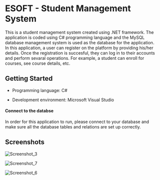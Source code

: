 
# ESOFT - Student Management System

This is a student management system created using .NET framework. 
The application is coded using C# programming language and the 
MySQL database management system is used as the database for the 
application.
In this application, a user can register on the platform 
by providing his/her details. Once the registration is 
succesful, they can log in to their accounts and perform 
sevaral operations. For example, a student can enroll for courses,
see course details, etc.
## Getting Started

* Programming language: C#

* Development environment: Microsoft Visual Studio

#### Connect to the databse

In order for this application to run, please connect to your database and make sure all the database tables and relations are set up correctly.
## Screenshots

![Screenshot_3](https://user-images.githubusercontent.com/69090976/166932893-edd404d7-bc9f-47d1-919e-bc20b790b929.jpg)

![Screenshot_7](https://user-images.githubusercontent.com/69090976/166933077-535ad944-44fc-4e16-a98c-e785c0095899.jpg)

![Screenshot_6](https://user-images.githubusercontent.com/69090976/166932974-a616cea9-24ae-4fe8-8e7c-7b667804d06d.jpg)

